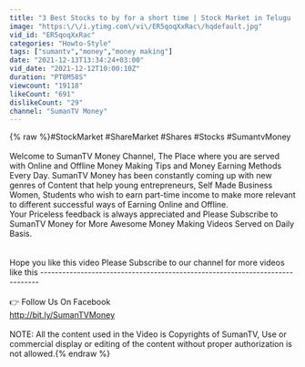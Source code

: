 ```yaml
---
title: "3 Best Stocks to by for a short time | Stock Market in Telugu | Guru Prasad | SumanTV Money"
image: "https:\/\/i.ytimg.com\/vi\/ER5qoqXxRac\/hqdefault.jpg"
vid_id: "ER5qoqXxRac"
categories: "Howto-Style"
tags: ["sumantv","money","money making"]
date: "2021-12-13T13:34:24+03:00"
vid_date: "2021-12-12T10:00:10Z"
duration: "PT8M58S"
viewcount: "19118"
likeCount: "691"
dislikeCount: "29"
channel: "SumanTV Money"
---
```

{% raw %}#StockMarket #ShareMarket #Shares #Stocks #SumantvMoney<br /><br />Welcome to SumanTV Money Channel, The Place where you are served with Online and Offline Money Making Tips and Money Earning Methods Every Day.  SumanTV Money has been constantly coming up with new genres of Content that help young entrepreneurs, Self Made Business Women, Students who wish to earn part-time income to make more relevant to different successful ways of Earning Online and Offline.<br />Your Priceless feedback is always appreciated and Please Subscribe to SumanTV Money for More Awesome Money Making Videos Served on Daily Basis.<br /><br /><br />Hope you like this video Please Subscribe to our channel for more videos like this ----------------------------------------------------------------------------- <br /><br />👉 Follow Us On Facebook<br />       <a rel="nofollow" target="blank" href="http://bit.ly/SumanTVMoney">http://bit.ly/SumanTVMoney</a><br /><br />NOTE: All the content used in the Video is Copyrights of SumanTV, Use or commercial display or editing of the content without proper authorization is not allowed.{% endraw %}
